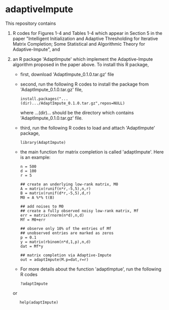 # adaptiveImpute

This repository contains 

1) R codes for Figures 1-4 and Tables 1-4 which appear in Section 5 in the paper "Intelligent Initialization and Adaptive Thresholding for Iterative Matrix Completion; Some Statistical and Algorithmic Theory for Adaptive-Impute", and

2) an R package 'AdaptImpute' which implement the Adaptive-Impute algorithm proposed in the paper above. To install this R package, 

    - first, download 'AdaptImpute_0.1.0.tar.gz' file
    - second, run the following R codes to install the package from 'AdaptImpute_0.1.0.tar.gz' file,
    
          install.packages("...(dir).../AdaptImpute_0.1.0.tar.gz",repos=NULL)
          
      where ...(dir)... should be the directory which contains 'AdaptImpute_0.1.0.tar.gz' file.
    - third, run the following R codes to load and attach 'AdaptImpute' package,
    
          library(AdaptImpute)
          
    - the main function for matrix completion is called 'adaptImpute'. Here is an example: 
    
          n = 500
          d = 100
          r = 5
          
          ## create an underlying low-rank matrix, M0
          A = matrix(runif(n*r,-5,5),n,r)
          B = matrix(runif(d*r,-5,5),d,r)
          M0 = A %*% t(B)
          
          ## add noises to M0
          ## create a fully observed noisy low-rank matrix, Mf
          err = matrix(rnorm(n*d),n,d)
          Mf = M0+err
          
          ## observe only 10% of the entries of Mf
          ## unobserved entries are marked as zeros
          p = 0.1
          y = matrix(rbinom(n*d,1,p),n,d)
          dat = Mf*y
          
          ## matrix completion via Adaptive-Impute
          out = adaptImpute(M.p=dat,r=r)

    - For more details about the function 'adaptImptue', run the following R codes
    
          ?adaptImpute
    
    or
    
          help(adaptImpute)
